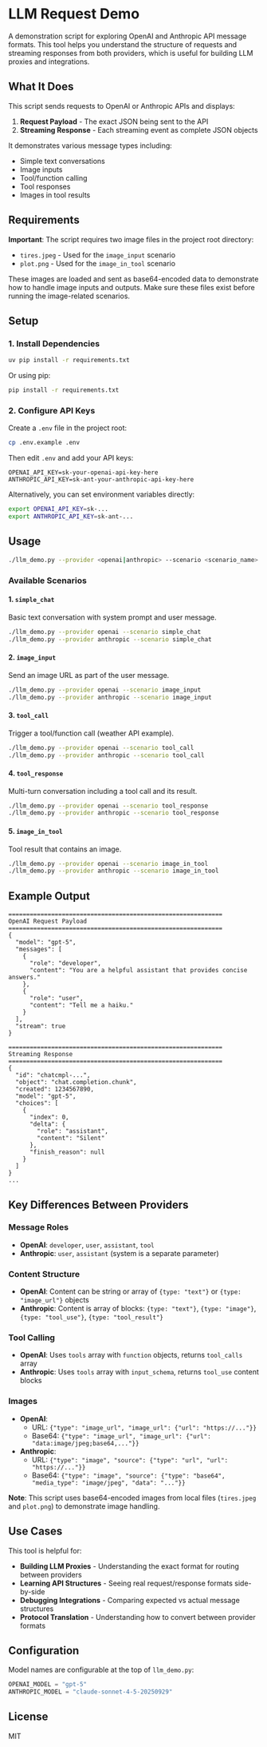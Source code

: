 # LLM Request Demo

A demonstration script for exploring OpenAI and Anthropic API message formats. This tool helps you understand the structure of requests and streaming responses from both providers, which is useful for building LLM proxies and integrations.

## What It Does

This script sends requests to OpenAI or Anthropic APIs and displays:
1. **Request Payload** - The exact JSON being sent to the API
2. **Streaming Response** - Each streaming event as complete JSON objects

It demonstrates various message types including:
- Simple text conversations
- Image inputs
- Tool/function calling
- Tool responses
- Images in tool results

## Requirements

**Important**: The script requires two image files in the project root directory:
- `tires.jpeg` - Used for the `image_input` scenario
- `plot.png` - Used for the `image_in_tool` scenario

These images are loaded and sent as base64-encoded data to demonstrate how to handle image inputs and outputs. Make sure these files exist before running the image-related scenarios.

## Setup

### 1. Install Dependencies

```bash
uv pip install -r requirements.txt
```

Or using pip:
```bash
pip install -r requirements.txt
```

### 2. Configure API Keys

Create a `.env` file in the project root:

```bash
cp .env.example .env
```

Then edit `.env` and add your API keys:

```
OPENAI_API_KEY=sk-your-openai-api-key-here
ANTHROPIC_API_KEY=sk-ant-your-anthropic-api-key-here
```

Alternatively, you can set environment variables directly:

```bash
export OPENAI_API_KEY=sk-...
export ANTHROPIC_API_KEY=sk-ant-...
```

## Usage

```bash
./llm_demo.py --provider <openai|anthropic> --scenario <scenario_name>
```

### Available Scenarios

#### 1. `simple_chat`
Basic text conversation with system prompt and user message.

```bash
./llm_demo.py --provider openai --scenario simple_chat
./llm_demo.py --provider anthropic --scenario simple_chat
```

#### 2. `image_input`
Send an image URL as part of the user message.

```bash
./llm_demo.py --provider openai --scenario image_input
./llm_demo.py --provider anthropic --scenario image_input
```

#### 3. `tool_call`
Trigger a tool/function call (weather API example).

```bash
./llm_demo.py --provider openai --scenario tool_call
./llm_demo.py --provider anthropic --scenario tool_call
```

#### 4. `tool_response`
Multi-turn conversation including a tool call and its result.

```bash
./llm_demo.py --provider openai --scenario tool_response
./llm_demo.py --provider anthropic --scenario tool_response
```

#### 5. `image_in_tool`
Tool result that contains an image.

```bash
./llm_demo.py --provider openai --scenario image_in_tool
./llm_demo.py --provider anthropic --scenario image_in_tool
```

## Example Output

```
============================================================
OpenAI Request Payload
============================================================
{
  "model": "gpt-5",
  "messages": [
    {
      "role": "developer",
      "content": "You are a helpful assistant that provides concise answers."
    },
    {
      "role": "user",
      "content": "Tell me a haiku."
    }
  ],
  "stream": true
}

============================================================
Streaming Response
============================================================
{
  "id": "chatcmpl-...",
  "object": "chat.completion.chunk",
  "created": 1234567890,
  "model": "gpt-5",
  "choices": [
    {
      "index": 0,
      "delta": {
        "role": "assistant",
        "content": "Silent"
      },
      "finish_reason": null
    }
  ]
}
...
```

## Key Differences Between Providers

### Message Roles
- **OpenAI**: `developer`, `user`, `assistant`, `tool`
- **Anthropic**: `user`, `assistant` (system is a separate parameter)

### Content Structure
- **OpenAI**: Content can be string or array of `{type: "text"}` or `{type: "image_url"}` objects
- **Anthropic**: Content is array of blocks: `{type: "text"}`, `{type: "image"}`, `{type: "tool_use"}`, `{type: "tool_result"}`

### Tool Calling
- **OpenAI**: Uses `tools` array with `function` objects, returns `tool_calls` array
- **Anthropic**: Uses `tools` array with `input_schema`, returns `tool_use` content blocks

### Images
- **OpenAI**:
  - URL: `{"type": "image_url", "image_url": {"url": "https://..."}}`
  - Base64: `{"type": "image_url", "image_url": {"url": "data:image/jpeg;base64,..."}}`
- **Anthropic**:
  - URL: `{"type": "image", "source": {"type": "url", "url": "https://..."}}`
  - Base64: `{"type": "image", "source": {"type": "base64", "media_type": "image/jpeg", "data": "..."}}`

**Note**: This script uses base64-encoded images from local files (`tires.jpeg` and `plot.png`) to demonstrate image handling.

## Use Cases

This tool is helpful for:
- **Building LLM Proxies** - Understanding the exact format for routing between providers
- **Learning API Structures** - Seeing real request/response formats side-by-side
- **Debugging Integrations** - Comparing expected vs actual message structures
- **Protocol Translation** - Understanding how to convert between provider formats

## Configuration

Model names are configurable at the top of `llm_demo.py`:

```python
OPENAI_MODEL = "gpt-5"
ANTHROPIC_MODEL = "claude-sonnet-4-5-20250929"
```

## License

MIT
